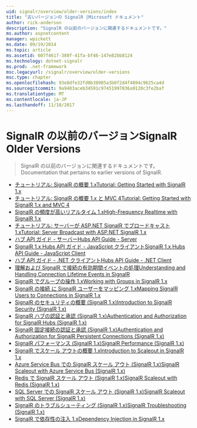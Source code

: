 ```yaml
---
uid: signalr/overview/older-versions/index
title: "古いバージョンの SignalR |Microsoft ドキュメント"
author: rick-anderson
description: "SignalR の以前のバージョンに関連するドキュメントです。"
ms.author: aspnetcontent
manager: wpickett
ms.date: 09/19/2014
ms.topic: article
ms.assetid: 607f4617-380f-41fa-bf46-147e82bb8124
ms.technology: dotnet-signalr
ms.prod: .net-framework
msc.legacyurl: /signalr/overview/older-versions
msc.type: chapter
ms.openlocfilehash: 93e8dfe32fd0b38905a3b0f2d4f4894c9625ca4d
ms.sourcegitcommit: 9a9483aceb34591c97451997036a9120c3fe2baf
ms.translationtype: MT
ms.contentlocale: ja-JP
ms.lasthandoff: 11/10/2017
---
```

<a name="signalr-older-versions"></a><span data-ttu-id="a171c-103">SignalR の以前のバージョン</span><span class="sxs-lookup"><span data-stu-id="a171c-103">SignalR Older Versions</span></span>
====================
> <span data-ttu-id="a171c-104">SignalR の以前のバージョンに関連するドキュメントです。</span><span class="sxs-lookup"><span data-stu-id="a171c-104">Documentation that pertains to earlier versions of SignalR.</span></span>


- [<span data-ttu-id="a171c-105">チュートリアル: SignalR の概要 1.x</span><span class="sxs-lookup"><span data-stu-id="a171c-105">Tutorial: Getting Started with SignalR 1.x</span></span>](tutorial-getting-started-with-signalr.md)
- [<span data-ttu-id="a171c-106">チュートリアル: SignalR の概要 1.x と MVC 4</span><span class="sxs-lookup"><span data-stu-id="a171c-106">Tutorial: Getting Started with SignalR 1.x and MVC 4</span></span>](tutorial-getting-started-with-signalr-and-mvc-4.md)
- [<span data-ttu-id="a171c-107">SignalR の頻度が高いリアルタイム 1.x</span><span class="sxs-lookup"><span data-stu-id="a171c-107">High-Frequency Realtime with SignalR 1.x</span></span>](tutorial-high-frequency-realtime-with-signalr.md)
- [<span data-ttu-id="a171c-108">チュートリアル: サーバーが ASP.NET SignalR でブロードキャスト 1.x</span><span class="sxs-lookup"><span data-stu-id="a171c-108">Tutorial: Server Broadcast with ASP.NET SignalR 1.x</span></span>](tutorial-server-broadcast-with-aspnet-signalr.md)
- [<span data-ttu-id="a171c-109">ハブ API ガイド - サーバー</span><span class="sxs-lookup"><span data-stu-id="a171c-109">Hubs API Guide - Server</span></span>](signalr-1x-hubs-api-guide-server.md)
- [<span data-ttu-id="a171c-110">SignalR 1.x Hubs API ガイド - JavaScript クライアント</span><span class="sxs-lookup"><span data-stu-id="a171c-110">SignalR 1.x Hubs API Guide - JavaScript Client</span></span>](signalr-1x-hubs-api-guide-javascript-client.md)
- [<span data-ttu-id="a171c-111">ハブ API ガイド - .NET クライアント</span><span class="sxs-lookup"><span data-stu-id="a171c-111">Hubs API Guide - .NET Client</span></span>](signalr-1x-hubs-api-guide-net-client.md)
- [<span data-ttu-id="a171c-112">理解および SignalR で接続の有効期間イベントの処理</span><span class="sxs-lookup"><span data-stu-id="a171c-112">Understanding and Handling Connection Lifetime Events in SignalR</span></span>](handling-connection-lifetime-events.md)
- [<span data-ttu-id="a171c-113">SignalR でグループの操作 1.x</span><span class="sxs-lookup"><span data-stu-id="a171c-113">Working with Groups in SignalR 1.x</span></span>](working-with-groups.md)
- [<span data-ttu-id="a171c-114">SignalR の接続 に SignalR ユーザーをマッピング 1.x</span><span class="sxs-lookup"><span data-stu-id="a171c-114">Mapping SignalR Users to Connections in SignalR 1.x</span></span>](mapping-users-to-connections.md)
- [<span data-ttu-id="a171c-115">SignalR のセキュリティの概要 (SignalR 1.x)</span><span class="sxs-lookup"><span data-stu-id="a171c-115">Introduction to SignalR Security (SignalR 1.x)</span></span>](introduction-to-security.md)
- [<span data-ttu-id="a171c-116">SignalR ハブの認証と承認 (SignalR 1.x)</span><span class="sxs-lookup"><span data-stu-id="a171c-116">Authentication and Authorization for SignalR Hubs (SignalR 1.x)</span></span>](hub-authorization.md)
- [<span data-ttu-id="a171c-117">SignalR 固定接続の認証と承認 (SignalR 1.x)</span><span class="sxs-lookup"><span data-stu-id="a171c-117">Authentication and Authorization for SignalR Persistent Connections (SignalR 1.x)</span></span>](persistent-connection-authorization.md)
- [<span data-ttu-id="a171c-118">SignalR パフォーマンス (SignalR 1.x)</span><span class="sxs-lookup"><span data-stu-id="a171c-118">SignalR Performance (SignalR 1.x)</span></span>](signalr-performance.md)
- [<span data-ttu-id="a171c-119">SignalR でスケール アウトの概要 1.x</span><span class="sxs-lookup"><span data-stu-id="a171c-119">Introduction to Scaleout in SignalR 1.x</span></span>](scaleout-in-signalr.md)
- [<span data-ttu-id="a171c-120">Azure Service Bus での SignalR スケール アウト (SignalR 1.x)</span><span class="sxs-lookup"><span data-stu-id="a171c-120">SignalR Scaleout with Azure Service Bus (SignalR 1.x)</span></span>](scaleout-with-windows-azure-service-bus.md)
- [<span data-ttu-id="a171c-121">Redis で SignalR スケール アウト (SignalR 1.x)</span><span class="sxs-lookup"><span data-stu-id="a171c-121">SignalR Scaleout with Redis (SignalR 1.x)</span></span>](scaleout-with-redis.md)
- [<span data-ttu-id="a171c-122">SQL Server での SignalR スケール アウト (SignalR 1.x)</span><span class="sxs-lookup"><span data-stu-id="a171c-122">SignalR Scaleout with SQL Server (SignalR 1.x)</span></span>](scaleout-with-sql-server.md)
- [<span data-ttu-id="a171c-123">SignalR のトラブルシューティング (SignalR 1.x)</span><span class="sxs-lookup"><span data-stu-id="a171c-123">SignalR Troubleshooting (SignalR 1.x)</span></span>](troubleshooting.md)
- [<span data-ttu-id="a171c-124">SignalR で依存性の注入 1.x</span><span class="sxs-lookup"><span data-stu-id="a171c-124">Dependency Injection in SignalR 1.x</span></span>](dependency-injection.md)
